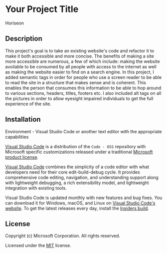 # Your Project Title
Horiseon

## Description
This project's goal is to take an existing website's code and refactor it to make it both accessible and more concise.  The benefits of making a site more accessible are numerous, a few of which include: making the website avoilable to be consumed by all people with access to the internet as well as making the website easier to find on a search engine.  In this project, I added semantic tags in order for people who use a screen reader to be able to read the site in a structure that makes sense and is coherent.  This enables the person that consumes this information to be able to hop around to various sections, headers, titles, footers etc.  I also included alt tags on all the pictures in order to allow eyesight impaired individuals to get the full experience of the site.   


## Installation
Environment - Visual Studio Code or another text editor with the appropriate capabilities

[Visual Studio Code](https://code.visualstudio.com) is a distribution of the `Code - OSS` repository with Microsoft specific customizations released under a traditional [Microsoft product license](https://code.visualstudio.com/License/).

[Visual Studio Code](https://code.visualstudio.com) combines the simplicity of a code editor with what developers need for their core edit-build-debug cycle. It provides comprehensive code editing, navigation, and understanding support along with lightweight debugging, a rich extensibility model, and lightweight integration with existing tools.

Visual Studio Code is updated monthly with new features and bug fixes. You can download it for Windows, macOS, and Linux on [Visual Studio Code's website](https://code.visualstudio.com/Download). To get the latest releases every day, install the [Insiders build](https://code.visualstudio.com/insiders).


## License

Copyright (c) Microsoft Corporation. All rights reserved.

Licensed under the [MIT](LICENSE.txt) license.